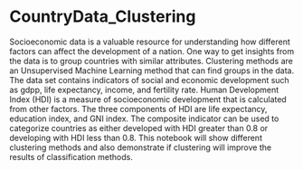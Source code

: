 # CountryData_Clustering
Socioeconomic data is a valuable resource for understanding how different factors can affect the 
development of a nation. One way to get insights from the data is to group countries with similar 
attributes. Clustering methods are an Unsupervised Machine Learning method that can find groups in the data. 
The data set contains indicators of social and economic development such as gdpp, life expectancy, income, and fertility rate. 
Human Development Index (HDI) is a measure of socioeconomic development that is calculated from other factors. 
The three components of HDI are life expectancy, education index, and GNI index. The composite indicator can be used to categorize 
countries as either developed with HDI greater than 0.8 or developing with HDI less than 0.8. This notebook will show 
different clustering methods and also demonstrate if clustering will improve the results of classification methods.

